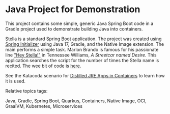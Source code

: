 # Java Project for Demonstration

This project contains some simple, generic Java Spring Boot code in a Gradle project used to demonstrate building Java into containers.

Stella is a standard Spring Boot application. The project was created using [Spring Initializer](https://start.spring.io/#!type=gradle-project&language=java&platformVersion=2.6.7-SNAPSHOT&packaging=jar&jvmVersion=17&groupId=com.dijure.stella&artifactId=stella&name=stella&description=Hey%20Stella!&packageName=com.dijure.stella&dependencies=native) using Java 17, Gradle, and the Native Image extension. The main performs a simple task. Marlon Brando is famous for his passionate line ["Hey Stella!"](https://youtu.be/S1A0p0F_iH8?t=28) in Tennessee Williams, _A Streetcar named Desire_. This application searches the script for the number of times the Stella name is recited. The wee bit of code is [here](https://github.com/javajon/stella/blob/d100854903b1435d90c79744cfed2c493a8f0267/src/main/java/com/dijure/stella/StellaApplication.java#L15).

See the Katacoda scenario for [Distilled JRE Apps in Containers](https://www.katacoda.com/javajon/courses/kubernetes-containers) to learn how it is used.

Relative topics tags:

Java, Gradle, Spring Boot, Quarkus, Containers, Native Image, OCI, GraalVM, Kubernetes, Microservices
